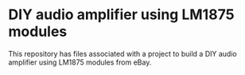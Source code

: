 # DIY audio amplifier using LM1875 modules

This repository has files associated with a project to build a DIY
audio amplifier using LM1875 modules from eBay.
